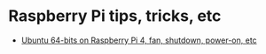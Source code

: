 # Raspberry Pi tips, tricks, etc

- [Ubuntu 64-bits on Raspberry Pi 4, fan, shutdown, power-on, etc](https://github.com/danb4r/raspberrypi/blob/2a5834a58ba33b05d4de8499f01d0d1f299767d8/Ubuntu%2064-bits%20on%20Raspberry%20Pi%204%2C%20fan%2C%20shutdown%2C%20power-on%2C%20etc.md)
